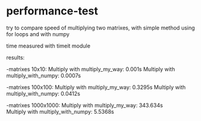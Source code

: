 # performance-test

try to compare speed of multiplying two matrixes, with simple method using for loops and with numpy 

time measured with timeit module

results:

-matrixes 10x10:
	Multiply with multiply_my_way:  0.001s
	Multiply with multiply_with_numpy:  0.0007s


-matrixes 100x100:
	Multiply with multiply_my_way:  0.3295s
	Multiply with multiply_with_numpy:  0.0412s

-matrixes 1000x1000:
	Multiply with multiply_my_way:  343.634s	
	Multiply with multiply_with_numpy:  5.5368s



